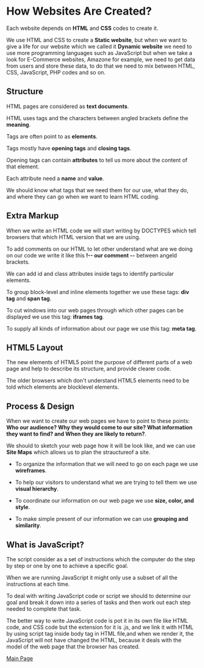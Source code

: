 # How Websites Are Created?
Each website depends on **HTML** and **CSS** codes to create it. 

We use HTML and CSS to create a **Static website**, but when we want to give a life for our website which we called it **Dynamic website** we need to use more programming languages such as JavaScript but when we take a look for E-Commerce websites, Amazone for example, we need to get data from users and store these data, to do that we need to mix between HTML, CSS, JavaScript, PHP codes and so on.

## Structure 

HTML pages are considered as **text documents**.

HTML uses tags and the characters between angled brackets define the **meaning**.

Tags are often point to as **elements**.

Tags mostly have **opening tags** and **closing tags**.

Opening tags can contain **attributes** to tell us more about the content of that element.

Each attribute need a **name** and **value**. 

We should know what tags that we need them for our use, what they do, and where they can go when we want to learn HTML coding.

## Extra Markup 

When we write an HTML code we will start writing by DOCTYPES which tell browsers that which HTML version that we are using.


To add comments on our HTML to let other understand what are we doing on our code we write it like this **!-- our comment --** between angeld brackets.


We can add id and class attributes inside tags to identify particular elements.


To group block-level and inline elements together we use these tags: **div tag** and **span tag**.
  
  
To cut windows into our web pages through which other pages can be displayed we use this tag: **iframes tag**.
  
  
To supply all kinds of information about our page we use this tag: **meta tag**.

## HTML5 Layout 

The new elements of HTML5 point the purpose of different parts of a web page and help to describe its structure, and provide clearer code. 

The older browsers which don't understand HTML5 elements need to be told which elements are blocklevel elements.

## Process & Design 
When we want to create our web pages we have to point to these points: **Who our audience? Why they would come to our site? What information they want to find? and When they are likely to return?**.


We should to sketch your web page how it will be look like, and we can use **Site Maps** which allows us to plan the strauctureof a site.


- To organize the information that we will need to go on each page we use **wireframes**.


- To help our visitors to understand what we are trying to tell them we use **visual hierarchy**.


- To coordinate our information on our web page we use **size, color, and style**.


- To make simple present of our information we can use **grouping and similarity**.

## What is JavaScript? 

The script consider as a set of instructions which the computer do the step by step or one by one to achieve a specific goal.

When we are running JavaScript it might only use a subset of all the instructions at each time. 

To deal with writing JavaScript code or script we should to determine our goal and break it down into a series of tasks and then work out each step needed to complete that task.

The better way to write JavaScript code is pot it in its own file like HTML code, and CSS code but the extension for it is .js, and we link it with HTML by using script tag inside body tag in HTML file,and when we render it, the JavaScript will not have changed the HTML, because it deals with the model of the web page that the browser has created.


[Main Page]()
